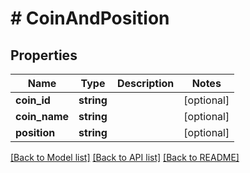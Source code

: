 # # CoinAndPosition

## Properties

Name | Type | Description | Notes
------------ | ------------- | ------------- | -------------
**coin_id** | **string** |  | [optional]
**coin_name** | **string** |  | [optional]
**position** | **string** |  | [optional]

[[Back to Model list]](../../README.md#models) [[Back to API list]](../../README.md#endpoints) [[Back to README]](../../README.md)
